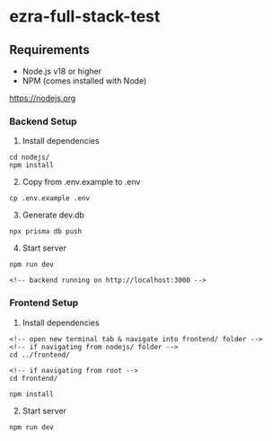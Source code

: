 # ezra-full-stack-test

## Requirements

- Node.js v18 or higher
- NPM (comes installed with Node)

https://nodejs.org

### Backend Setup

1. Install dependencies

```
cd nodejs/
npm install
```

2. Copy from .env.example to .env

```
cp .env.example .env
```

3. Generate dev.db

```
npx prisma db push
```

4. Start server

```
npm run dev

<!-- backend running on http://localhost:3000 -->
```

### Frontend Setup

1. Install dependencies

```
<!-- open new terminal tab & navigate into frontend/ folder -->
<!-- if navigating from nodejs/ folder -->
cd ../frontend/

<!-- if navigating from root -->
cd frontend/

npm install
```

2. Start server

```
npm run dev
```
